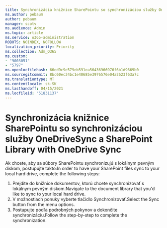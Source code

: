 ```yaml
---
title: Synchronizácia knižnice SharePointu so synchronizáciou služby OneDrive
ms.author: pebaum
author: pebaum
manager: scotv
ms.audience: Admin
ms.topic: article
ms.service: o365-administration
ROBOTS: NOINDEX, NOFOLLOW
localization_priority: Priority
ms.collection: Adm_O365
ms.custom:
- "9003051"
- "5797"
ms.openlocfilehash: 66ed9c9e579eb591ea56436966976f6b1d9669b0
ms.sourcegitcommit: 8bc60ec34bc1e40685e3976576e04a2623f63a7c
ms.translationtype: MT
ms.contentlocale: sk-SK
ms.lasthandoff: 04/15/2021
ms.locfileid: "51831137"
---
```

# <a name="sync-a-sharepoint-library-with-onedrive-sync"></a><span data-ttu-id="8b454-102">Synchronizácia knižnice SharePointu so synchronizáciou služby OneDrive</span><span class="sxs-lookup"><span data-stu-id="8b454-102">Sync a SharePoint Library with OneDrive Sync</span></span>

<span data-ttu-id="8b454-103">Ak chcete, aby sa súbory SharePointu synchronizujú s lokálnym pevným diskom, postupujte takto:</span><span class="sxs-lookup"><span data-stu-id="8b454-103">In order to have your SharePoint files sync to your local hard drive, complete the following steps:</span></span>

1. <span data-ttu-id="8b454-104">Prejdite do knižnice dokumentov, ktorú chcete synchronizovať s lokálnym pevným diskom.</span><span class="sxs-lookup"><span data-stu-id="8b454-104">Navigate to the document library that you'd like to sync to your local hard drive.</span></span>
2. <span data-ttu-id="8b454-105">V možnostiach ponuky vyberte tlačidlo Synchronizovať.</span><span class="sxs-lookup"><span data-stu-id="8b454-105">Select the Sync button from the menu options.</span></span>
3. <span data-ttu-id="8b454-106">Postupujte podľa podrobných pokynov a dokončite synchronizáciu.</span><span class="sxs-lookup"><span data-stu-id="8b454-106">Follow the step-by-step to complete the synchronization.</span></span>